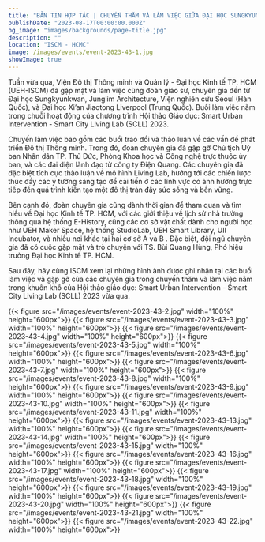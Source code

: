 ```yaml
---
title: "BẢN TIN HỢP TÁC | CHUYẾN THĂM VÀ LÀM VIỆC GIỮA ĐẠI HỌC SUNGKYUNKWAN, ĐẠI HỌC XI’AN JIAOTONG LIVERPOOL, JUNGLIM ARCHITECTURE, VIỆN NGHIÊN CỨU SEOUL, VÀ VIỆN ĐÔ THỊ THÔNG MINH VÀ QUẢN LÝ - ĐẠI HỌC KINH TẾ THÀNH PHỐ HỒ CHÍ MINH"
publishDate: "2023-08-17T00:00:00.000Z"
bg_image: "images/backgrounds/page-title.jpg"
description: "" 
location: "ISCM - HCMC"
image: /images/events/event-2023-43-1.jpg
showImage: true
---
```


Tuần vừa qua, Viện Đô thị Thông minh và Quản lý - Đại học Kinh tế TP. HCM (UEH-ISCM) đã gặp mặt và làm việc cùng đoàn giáo sư, chuyên gia đến từ Đại học Sungkyunkwan, Junglim Architecture, Viện nghiên cứu Seoul (Hàn Quốc), và Đại học Xi’an Jiaotong Liverpool (Trung Quốc). Buổi làm việc nằm trong chuỗi hoạt động của chương trình Hội thảo Giáo dục: Smart Urban Intervention - Smart City Living Lab (SCLL) 2023.

Chuyến làm việc bao gồm các buổi trao đổi và thảo luận về các vấn đề phát triển Đô thị Thông minh. Trong đó, đoàn chuyên gia đã gặp gỡ Chủ tịch Uỷ ban Nhân dân TP. Thủ Đức, Phòng Khoa học và Công nghệ trực thuộc ủy ban, và các đại diện lãnh đạo từ công ty Điện Quang. Các chuyên gia đã đặc biệt tích cực thảo luận về mô hình Living Lab, hướng tới các chiến lược thúc đẩy các ý tưởng sáng tạo để cải tiến ở các lĩnh vực có ảnh hưởng trực tiếp đến quá trình kiến tạo một đô thị tràn đầy sức sống và bền vững.

Bên cạnh đó, đoàn chuyên gia cũng dành thời gian để tham quan và tìm hiểu về Đại học Kinh tế TP. HCM, với các giới thiệu về lịch sử nhà trường thông qua hệ thống E-History, cũng các cơ sở vật chất dành cho người học như UEH Maker Space, hệ thống StudioLab, UEH Smart Library, UII Incubator, và nhiều nơi khác tại hai cơ sở A và B . Đặc biệt, đội ngũ chuyên gia đã có cuộc gặp mặt và trò chuyện với TS. Bùi Quang Hùng, Phó hiệu trưởng Đại học Kinh tế TP. HCM.

Sau đây, hãy cùng ISCM xem lại những hình ảnh được ghi nhận tại các buổi làm việc và gặp gỡ của các chuyên gia trong chuyến thăm và làm việc nằm trong khuôn khổ của Hội thảo giáo dục: Smart Urban Intervention - Smart City Living Lab (SCLL) 2023 vừa qua.

{{< figure src="/images/events/event-2023-43-2.jpg" width="100%" height="600px">}} 
{{< figure src="/images/events/event-2023-43-3.jpg" width="100%" height="600px">}} 
{{< figure src="/images/events/event-2023-43-4.jpg" width="100%" height="600px">}} 
{{< figure src="/images/events/event-2023-43-5.jpg" width="100%" height="600px">}} 
{{< figure src="/images/events/event-2023-43-6.jpg" width="100%" height="600px">}} 
{{< figure src="/images/events/event-2023-43-7.jpg" width="100%" height="600px">}} 
{{< figure src="/images/events/event-2023-43-8.jpg" width="100%" height="600px">}} 
{{< figure src="/images/events/event-2023-43-9.jpg" width="100%" height="600px">}} 
{{< figure src="/images/events/event-2023-43-10.jpg" width="100%" height="600px">}} 
{{< figure src="/images/events/event-2023-43-11.jpg" width="100%" height="600px">}} 
{{< figure src="/images/events/event-2023-43-13.jpg" width="100%" height="600px">}} 
{{< figure src="/images/events/event-2023-43-14.jpg" width="100%" height="600px">}} 
{{< figure src="/images/events/event-2023-43-15.jpg" width="100%" height="600px">}} 
{{< figure src="/images/events/event-2023-43-16.jpg" width="100%" height="600px">}} 
{{< figure src="/images/events/event-2023-43-17.jpg" width="100%" height="600px">}} 
{{< figure src="/images/events/event-2023-43-18.jpg" width="100%" height="600px">}} 
{{< figure src="/images/events/event-2023-43-19.jpg" width="100%" height="600px">}} 
{{< figure src="/images/events/event-2023-43-20.jpg" width="100%" height="600px">}} 
{{< figure src="/images/events/event-2023-43-21.jpg" width="100%" height="600px">}} 
{{< figure src="/images/events/event-2023-43-22.jpg" width="100%" height="600px">}} 



